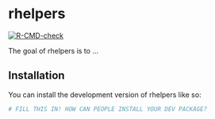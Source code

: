 
<!-- README.md is generated from README.Rmd. Please edit that file -->

# rhelpers

<!-- badges: start -->

[![R-CMD-check](https://github.com/tonyliang19/rhelpers/actions/workflows/R-CMD-check.yaml/badge.svg)](https://github.com/tonyliang19/rhelpers/actions/workflows/R-CMD-check.yaml)
<!-- badges: end -->

The goal of rhelpers is to …

## Installation

You can install the development version of rhelpers like so:

``` r
# FILL THIS IN! HOW CAN PEOPLE INSTALL YOUR DEV PACKAGE?
```
